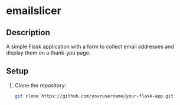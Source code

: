 # emailslicer

## Description
A simple Flask application with a form to collect email addresses and display them on a thank-you page.

## Setup
1. Clone the repository:
   ```bash
   git clone https://github.com/yourusername/your-flask-app.git
